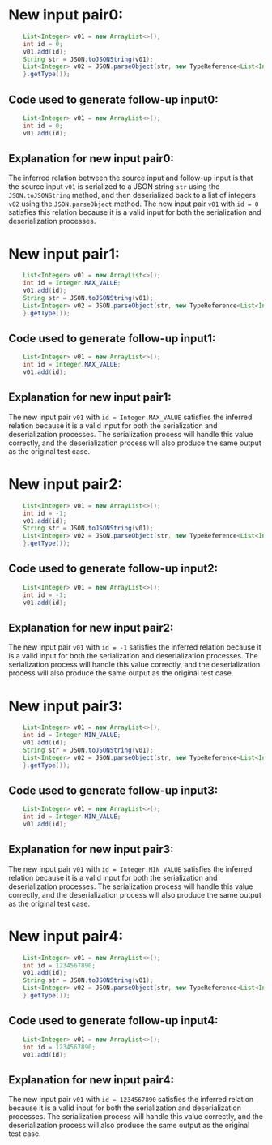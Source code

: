 # New input pair0:
```java
    List<Integer> v01 = new ArrayList<>();
    int id = 0;
    v01.add(id);
    String str = JSON.toJSONString(v01);
    List<Integer> v02 = JSON.parseObject(str, new TypeReference<List<Integer>>() {
    }.getType());
```

## Code used to generate follow-up input0:
```java
    List<Integer> v01 = new ArrayList<>();
    int id = 0;
    v01.add(id);
```

## Explanation for new input pair0:
The inferred relation between the source input and follow-up input is that the source input `v01` is serialized to a JSON string `str` using the `JSON.toJSONString` method, and then deserialized back to a list of integers `v02` using the `JSON.parseObject` method. The new input pair `v01` with `id = 0` satisfies this relation because it is a valid input for both the serialization and deserialization processes.

# New input pair1:
```java
    List<Integer> v01 = new ArrayList<>();
    int id = Integer.MAX_VALUE;
    v01.add(id);
    String str = JSON.toJSONString(v01);
    List<Integer> v02 = JSON.parseObject(str, new TypeReference<List<Integer>>() {
    }.getType());
```

## Code used to generate follow-up input1:
```java
    List<Integer> v01 = new ArrayList<>();
    int id = Integer.MAX_VALUE;
    v01.add(id);
```

## Explanation for new input pair1:
The new input pair `v01` with `id = Integer.MAX_VALUE` satisfies the inferred relation because it is a valid input for both the serialization and deserialization processes. The serialization process will handle this value correctly, and the deserialization process will also produce the same output as the original test case.

# New input pair2:
```java
    List<Integer> v01 = new ArrayList<>();
    int id = -1;
    v01.add(id);
    String str = JSON.toJSONString(v01);
    List<Integer> v02 = JSON.parseObject(str, new TypeReference<List<Integer>>() {
    }.getType());
```

## Code used to generate follow-up input2:
```java
    List<Integer> v01 = new ArrayList<>();
    int id = -1;
    v01.add(id);
```

## Explanation for new input pair2:
The new input pair `v01` with `id = -1` satisfies the inferred relation because it is a valid input for both the serialization and deserialization processes. The serialization process will handle this value correctly, and the deserialization process will also produce the same output as the original test case.

# New input pair3:
```java
    List<Integer> v01 = new ArrayList<>();
    int id = Integer.MIN_VALUE;
    v01.add(id);
    String str = JSON.toJSONString(v01);
    List<Integer> v02 = JSON.parseObject(str, new TypeReference<List<Integer>>() {
    }.getType());
```

## Code used to generate follow-up input3:
```java
    List<Integer> v01 = new ArrayList<>();
    int id = Integer.MIN_VALUE;
    v01.add(id);
```

## Explanation for new input pair3:
The new input pair `v01` with `id = Integer.MIN_VALUE` satisfies the inferred relation because it is a valid input for both the serialization and deserialization processes. The serialization process will handle this value correctly, and the deserialization process will also produce the same output as the original test case.

# New input pair4:
```java
    List<Integer> v01 = new ArrayList<>();
    int id = 1234567890;
    v01.add(id);
    String str = JSON.toJSONString(v01);
    List<Integer> v02 = JSON.parseObject(str, new TypeReference<List<Integer>>() {
    }.getType());
```

## Code used to generate follow-up input4:
```java
    List<Integer> v01 = new ArrayList<>();
    int id = 1234567890;
    v01.add(id);
```

## Explanation for new input pair4:
The new input pair `v01` with `id = 1234567890` satisfies the inferred relation because it is a valid input for both the serialization and deserialization processes. The serialization process will handle this value correctly, and the deserialization process will also produce the same output as the original test case.
